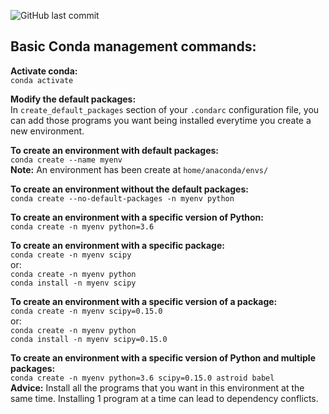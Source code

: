 ![GitHub last commit](https://img.shields.io/github/last-commit/phyelsec/Physics-Practice?logo=Github&style=plastic)

## Basic Conda management commands:

**Activate conda:**\
`conda activate`

**Modify the default packages:**\
In `create_default_packages` section of your `.condarc` configuration file, you can add those programs you want being installed everytime you create a new environment.

**To create an environment with default packages:**\
`conda create --name myenv`\
**Note:** An environment has been create at `home/anaconda/envs/`

**To create an environment without the default packages:**\
`conda create --no-default-packages -n myenv python`

**To create an environment with a specific version of Python:**\
`conda create -n myenv python=3.6`

**To create an environment with a specific package:**\
`conda create -n myenv scipy`\
or: \
`conda create -n myenv python`\
`conda install -n myenv scipy` 

**To create an environment with a specific version of a package:**\
`conda create -n myenv scipy=0.15.0`\
or: \
`conda create -n myenv python`\
`conda install -n myenv scipy=0.15.0`

**To create an environment with a specific version of Python and multiple packages:**\
`conda create -n myenv python=3.6 scipy=0.15.0 astroid babel`\
**Advice:** Install all the programs that you want in this environment at the same time. Installing 1 program at a time can lead to dependency conflicts.
